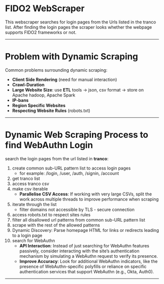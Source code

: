 # FIDO2 WebScraper

This webscraper searches for login pages from the Urls listed in the tranco list.
After finding the login pages the scraper looks whether the webpage supports FIDO2 frameworks or not.

---

# Problem with Dynamic Scraping

Common problems surrounding dynamic scraping:

- **Client Side Rendering** (need for manual interaction)
- **Crawl-Duration**
- **Large Website Size**: use **ETL** tools -> json, csv format -> store on Apache hadoop, Apache Spark
- **IP-bans**
- **Region Specific Websites**
- **Respecting Website Rules** (robots.txt)

---

# Dynamic Web Scraping Process to find WebAuthn Login

search the login pages from the url listed in **tranco**:

1. create common sub-URL pattern list to access login pages
   - for example: /login, /user, /auth, /signin, /account
2. get tranco list
3. access tranco csv
4. make csv iterable
   - **Parallelise CSV Access**: If working with very large CSVs, split the work across multiple threads to improve performance when scraping
5. iterate through the list
   - filter domains not accessible by TLS - secure connection
6. access robots.txt to respect sites rules
7. filter all disallowed url patterns from common sub-URL pattern list
8. scrape with the rest of the allowed patterns
9. Dynamic Discovery: Parse homepage HTML for links or redirects leading to a login page
10. search for WebAuthn
    - **API Interaction**: Instead of just searching for WebAuthn features passively, consider interacting with the site’s authentication mechanism by simulating a WebAuthn request to verify its presence.
    - **Improve Accuracy**: Look for additional WebAuthn indicators, like the presence of WebAuthn-specific polyfills or reliance on specific authentication services that support WebAuthn (e.g., Okta, Auth0).

---
